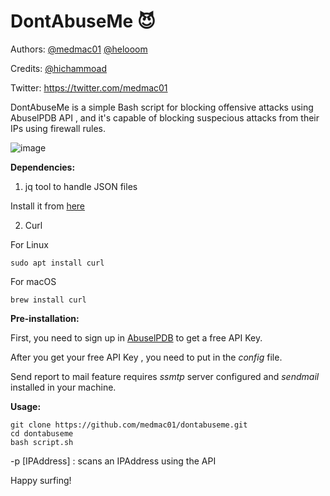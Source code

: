 # DontAbuseMe 😈

Authors:
[@medmac01](https://github.com/medmac01)
[@helooom](https://github.com/helooom)

Credits:
[@hichammoad](https://github.com/hichammoad)

Twitter:
https://twitter.com/medmac01

DontAbuseMe is a simple Bash script for blocking offensive attacks using AbuselPDB API , and it's capable of blocking suspecious attacks from their IPs using firewall rules.

![image](https://user-images.githubusercontent.com/56129562/121762204-5fbaa880-cb2c-11eb-99f3-d8bd4f11ca46.png)


**Dependencies:**

1. jq tool to handle JSON files

Install it from [here](https://stedolan.github.io/jq/download/)

2. Curl

  For Linux

```
sudo apt install curl
```

  For macOS

```
brew install curl
```
**Pre-installation:**

First, you need to sign up in [AbuselPDB](https://www.abuseipdb.com/account/api) to get a free API Key.

After you get your free API Key , you need to put in the *config* file.

Send report to mail feature requires *ssmtp* server configured and *sendmail* installed in your machine.

**Usage:**

```
git clone https://github.com/medmac01/dontabuseme.git
cd dontabuseme
bash script.sh

```

-p [IPAddress] : scans an IPAddress using the API




Happy surfing! 


